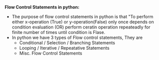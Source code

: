 **Flow Control Statements in python:**
- The purpose of flow control statements in python is that "To perform either x-operation (True) or y-operation(False) only once depends on condition evaluation (OR) perform ceratin operation repeateadly for finite number of times until condition is Flase.
- In python we have 3 types of Flow control statements, They are
    - Conditional / Selection / Branching Statements
    - Looping / Iterative / Repeatative Statements
    - Misc. Flow Control Statements
